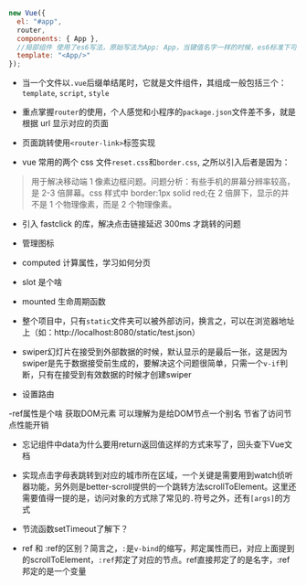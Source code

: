 ```js
new Vue({
  el: "#app",
  router,
  components: { App },
  //局部组件 使用了es6写法，原始写法为App: App，当键值名字一样的时候，es6标准下可以这样简写
  template: "<App/>"
});
```

- 当一个文件以`.vue`后缀单结尾时，它就是文件组件，其组成一般包括三个：`template`, `script`, `style`

- 重点掌握`router`的使用，个人感觉和小程序的`package.json`文件差不多，就是根据 url 显示对应的页面

- 页面跳转使用`<router-link>`标签实现

- vue 常用的两个 css 文件`reset.css`和`border.css`, 之所以引入后者是因为：

> 用于解决移动端 1 像素边框问题。问题分析：有些手机的屏幕分辨率较高，是 2-3 倍屏幕。css 样式中 border:1px solid red;在 2 倍屏下，显示的并不是 1 个物理像素，而是 2 个物理像素。

- 引入 fastclick 的库，解决点击链接延迟 300ms 才跳转的问题

- 管理图标

- computed 计算属性，学习如何分页

- slot 是个啥

- mounted 生命周期函数

- 整个项目中，只有`static`文件夹可以被外部访问，换言之，可以在浏览器地址上（如：http://localhost:8080/static/test.json）

- swiper幻灯片在接受到外部数据的时候，默认显示的是最后一张，这是因为swiper是先于数据接受前生成的，要解决这个问题很简单，只需一个`v-if`判断，只有在接受到有效数据的时候才创建swiper

- 设置路由

-ref属性是个啥 获取DOM元素 可以理解为是给DOM节点一个别名 节省了访问节点性能开销

- 忘记组件中data为什么要用return返回值这样的方式来写了，回头查下Vue文档

- 实现点击字母表跳转到对应的城市所在区域，一个关键是需要用到watch侦听器功能，另外则是better-scroll提供的一个跳转方法scrollToElement。这里还需要值得一提的是，访问对象的方式除了常见的`.`符号之外，还有`[args]`的方式

- 节流函数setTimeout了解下？

- ref 和 :ref的区别？简言之，`:`是`v-bind`的缩写，邦定属性而已，对应上面提到的scrollToElement，`:ref`邦定了对应的节点。ref直接邦定了的是名字，:ref邦定的是一个变量
